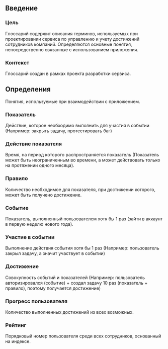 ## Введение
### Цель
Глоссарий содержит описания терминов, используемых при проектировании сервиса по управлению и учету достижений сотрудников компаний. Определяются основные понятия, непосредственно связанные с использованием приложения.
### Контекст
Глоссарий создан в рамках проекта разработки сервиса.

## Определения
Понятия, используемые при взаимодействии с приложением.

### Показатель
Действие, которое необходимо выполнить для участия в событии (Например: закрыть задачу, протестировать баг)
### Действие показателя
Время, на период которого распространяется показатель (Показатель может быть неограниченным во времени, а может действовать только на протяжении одного месяца).
### Правило
Количество необходимое для показателя, при достижении которого, может быть получено достижение. 
### Событие
Показатель, выполненный пользователем хотя бы 1 раз (зайти в аккаунт в первую неделю нового года).
### Участие в событии
Выполнение действия события хотя бы 1 раз (Например: пользователь закрыл задачу, а значит участвует в событии)
### Достижение
Совокупность событий и показателей (Например: пользователь авторизировался (событие) + создал задачу 10 раз (показатель + правило), поэтому получается достижение)
### Прогресс пользователя
Количество выполненных достижений из всех возможных.
### Рейтинг
Порядковый номер пользователя среди всех сотрудников, основанный на индексе.



